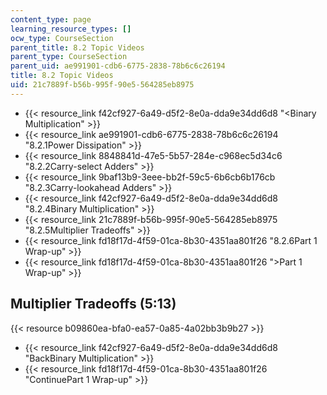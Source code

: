 ```yaml
---
content_type: page
learning_resource_types: []
ocw_type: CourseSection
parent_title: 8.2 Topic Videos
parent_type: CourseSection
parent_uid: ae991901-cdb6-6775-2838-78b6c6c26194
title: 8.2 Topic Videos
uid: 21c7889f-b56b-995f-90e5-564285eb8975
---
```


*   {{< resource_link f42cf927-6a49-d5f2-8e0a-dda9e34dd6d8 "\<Binary Multiplication" >}}
*   {{< resource_link ae991901-cdb6-6775-2838-78b6c6c26194 "8.2.1Power Dissipation" >}}
*   {{< resource_link 8848841d-47e5-5b57-284e-c968ec5d34c6 "8.2.2Carry-select Adders" >}}
*   {{< resource_link 9baf13b9-3eee-bb2f-59c5-6b6cb6b176cb "8.2.3Carry-lookahead Adders" >}}
*   {{< resource_link f42cf927-6a49-d5f2-8e0a-dda9e34dd6d8 "8.2.4Binary Multiplication" >}}
*   {{< resource_link 21c7889f-b56b-995f-90e5-564285eb8975 "8.2.5Multiplier Tradeoffs" >}}
*   {{< resource_link fd18f17d-4f59-01ca-8b30-4351aa801f26 "8.2.6Part 1 Wrap-up" >}}
*   {{< resource_link fd18f17d-4f59-01ca-8b30-4351aa801f26 "\>Part 1 Wrap-up" >}}

Multiplier Tradeoffs (5:13)
---------------------------

{{< resource b09860ea-bfa0-ea57-0a85-4a02bb3b9b27 >}}

*   {{< resource_link f42cf927-6a49-d5f2-8e0a-dda9e34dd6d8 "BackBinary Multiplication" >}}
*   {{< resource_link fd18f17d-4f59-01ca-8b30-4351aa801f26 "ContinuePart 1 Wrap-up" >}}